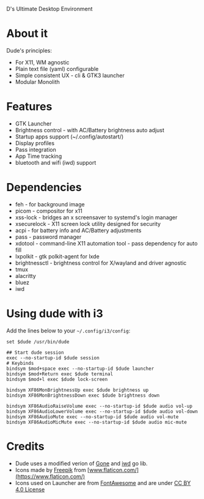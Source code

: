 D's Ultimate Desktop Environment

# About it
Dude's principles:

* For X11, WM agnostic
* Plain text file (yaml) configurable
* Simple consistent UX - cli & GTK3 launcher
* Modular Monolith

# Features
  - GTK Launcher
  - Brightness control - with AC/Battery brightness auto adjust
  - Startup apps support (~/.config/autostart/)
  - Display profiles
  - Pass integration
  - App Time tracking
  - bluetooth and wifi (iwd) support

# Dependencies
- feh - for background image
- picom - compositor for x11
- xss-lock - bridges an x screensaver to systemd's login manager
- xsecurelock - X11 screen lock utility designed for security
- acpi - for battery info and AC/Battery adjustments
- pass - password manager
- xdotool - command-line X11 automation tool - pass dependency for auto fill 
- lxpolkit - gtk polkit-agent for lxde 
- brightnessctl - brightness control for X/wayland and driver agnostic
- tmux
- alacritty
- bluez
- iwd

# Using dude with i3

Add the lines below to your `~/.config/i3/config`:

```
set $dude /usr/bin/dude

## Start dude session
exec --no-startup-id $dude session
# Keybinds
bindsym $mod+space exec --no-startup-id $dude launcher
bindsym $mod+Return exec $dude terminal
bindsym $mod+l exec $dude lock-screen

bindsym XF86MonBrightnessUp exec $dude brightness up
bindsym XF86MonBrightnessDown exec $dude brightness down

bindsym XF86AudioRaiseVolume exec --no-startup-id $dude audio vol-up
bindsym XF86AudioLowerVolume exec --no-startup-id $dude audio vol-down
bindsym XF86AudioMute exec --no-startup-id $dude audio vol-mute
bindsym XF86AudioMicMute exec --no-startup-id $dude audio mic-mute
```

# Credits
- Dude uses a modified verion of [Gone](https://github.com/dim13/gone) and [iwd](https://github.com/shibumi/iwd) go lib.
- Icons made by [Freepik](https://www.flaticon.com/authors/freepik) from [www.flaticon.com/](https://www.flaticon.com/)
- Icons used on Launcher are from [FontAwesome](https://fontawesome.com/license/free) and are under [CC BY 4.0 License](https://creativecommons.org/licenses/by/4.0/)
